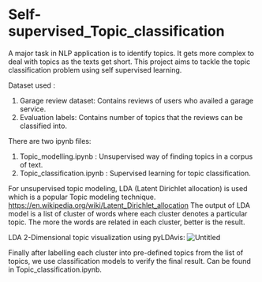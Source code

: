 # Self-supervised_Topic_classification
A major task in NLP application is to identify topics. It gets more complex to deal with topics as the texts get short. This project aims to tackle the topic classification problem using self supervised learning.

Dataset used : 
  1. Garage review dataset: Contains reviews of users who availed a garage service.
  2. Evaluation labels: Contains number of topics that the reviews can be classified into.

There are two ipynb files:
  1. Topic_modelling.ipynb : Unsupervised way of finding topics in a corpus of text.
  2. Topic_classification.ipynb : Supervised learning for topic classification.

For unsupervised topic modeling, LDA (Latent Dirichlet allocation) is used which is a popular Topic modeling technique. 
https://en.wikipedia.org/wiki/Latent_Dirichlet_allocation
The output of LDA model is a list of cluster of words where each cluster denotes a particular topic. The more the words are related in each cluster, better is the result.

LDA 2-Dimensional topic visualization using pyLDAvis:
![Untitled](https://user-images.githubusercontent.com/36213156/133375211-3c2ef05d-a595-450b-a4cf-52a5eecd8466.png)

Finally after labelling each cluster into pre-defined topics from the list of topics, we use classification models to verify the final result. Can be found in Topic_classification.ipynb. 


